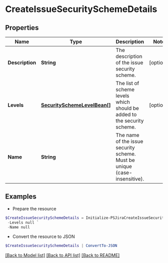 # CreateIssueSecuritySchemeDetails
## Properties

Name | Type | Description | Notes
------------ | ------------- | ------------- | -------------
**Description** | **String** | The description of the issue security scheme. | [optional] 
**Levels** | [**SecuritySchemeLevelBean[]**](SecuritySchemeLevelBean.md) | The list of scheme levels which should be added to the security scheme. | [optional] 
**Name** | **String** | The name of the issue security scheme. Must be unique (case-insensitive). | 

## Examples

- Prepare the resource
```powershell
$CreateIssueSecuritySchemeDetails = Initialize-PSJiraCreateIssueSecuritySchemeDetails  -Description null `
 -Levels null `
 -Name null
```

- Convert the resource to JSON
```powershell
$CreateIssueSecuritySchemeDetails | ConvertTo-JSON
```

[[Back to Model list]](../README.md#documentation-for-models) [[Back to API list]](../README.md#documentation-for-api-endpoints) [[Back to README]](../README.md)

